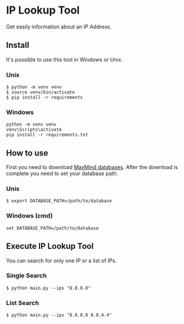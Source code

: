 # IP Lookup Tool
Get easily information about an IP Address.

## Install
It's possible to use this tool in Windows or Unix.

### Unix

```shell
$ python -m venv venv
$ source venv/bin/activate
$ pip install -r requirements
```

### Windows

```shell
python -m venv venv
venv\Scripts\activate
pip install -r requirements.txt
```

## How to use
First you need to download [MaxMind databases](https://www.maxmind.com/en/home).
After the download is complete you need to set your database path.

### Unix
```shell
$ export DATABASE_PATH=/path/to/database
```

### Windows (cmd)
```shell
set DATABASE_PATH=/path/to/database
```

## Execute IP Lookup Tool
You can search for only one IP or a list of IPs.

### Single Search
```shell
$ python main.py --ips "8.8.8.8"
```

### List Search
```shell
$ python main.py --ips "8.8.8.8 8.8.4.4"
```